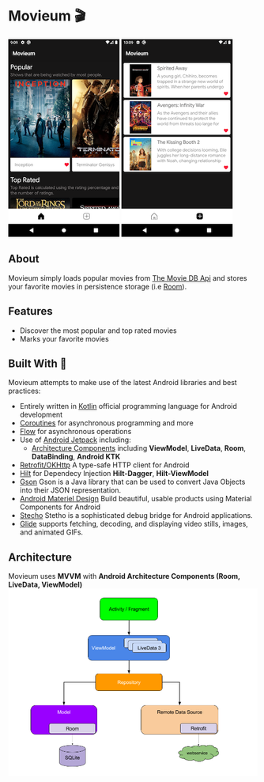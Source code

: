 # Movieum 🎬
![homescreen](photo/homescreen.png) ![favoritescreen](photo/favoritescreen.png)
## About
Movieum simply loads popular movies from [The Movie DB Api](https://developers.themoviedb.org/4/getting-started/authorization) and stores your favorite movies in persistence storage (i.e [Room](https://developer.android.com/reference/android/arch/persistence/room/RoomDatabase)).

## Features
- Discover the most popular and top rated movies
- Marks your favorite movies

## Built With 👷‍

Movieum attempts to make use of the latest Android libraries and best practices:

- Entirely written in [Kotlin](https://kotlinlang.org/) official programming language for Android development
- [Coroutines](https://kotlinlang.org/docs/reference/coroutines-overview.html) for asynchronous programming and more
- [Flow](https://kotlinlang.org/docs/reference/coroutines/flow.html#asynchronous-flow) for asynchronous operations
- Use of [Android Jetpack](https://developer.android.com/jetpack) including:
  - [Architecture Components](https://developer.android.com/topic/libraries/architecture) including **ViewModel**, **LiveData**, **Room**, **DataBinding**, **Android KTK**
- [Retrofit/OKHttp](https://square.github.io/retrofit/) A type-safe HTTP client for Android
- [Hilt](https://dagger.dev/hilt/) for Dependecy Injection **Hilt-Dagger**, **Hilt-ViewModel**
- [Gson](https://github.com/google/gson) Gson is a Java library that can be used to convert Java Objects into their JSON representation.
- [Android Materiel Design](https://material.io/develop/android) Build beautiful, usable products using Material Components for Android
- [Stecho](http://facebook.github.io/stetho/) Stetho is a sophisticated debug bridge for Android applications.
- [Glide](https://github.com/bumptech/glide) supports fetching, decoding, and displaying video stills, images, and animated GIFs.

## Architecture
Movieum uses **MVVM** with **Android Architecture Components (Room, LiveData, ViewModel)**
![androidarchitecture](photo/androidarchitecture.png)
